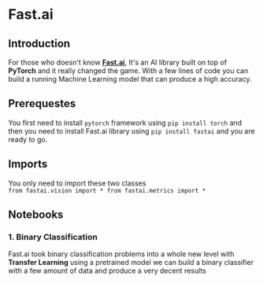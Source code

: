 # Fast.ai

## Introduction <br/>

For those who doesn't know **[Fast.ai](https://www.fast.ai/)**, It's an AI library built on top of **PyTorch** and it really changed the game. With a few lines of code you can build a running Machine Learning model that can produce a high accuracy.

## Prerequestes <br/>
You first need to install `pytorch` framework using `pip install torch` and then you need to install Fast.ai library using `pip install fastai` and you are ready to go.

## Imports <br/>

You only need to import these two classes <br/>
`from fastai.vision import *
from fastai.metrics import *`


## Notebooks

### 1. Binary Classification <br/>

Fast.ai took binary classification problems into a whole new level with **Transfer Learning** using a pretrained model we can build a binary classifier with a few amount of data and produce a very decent results 
